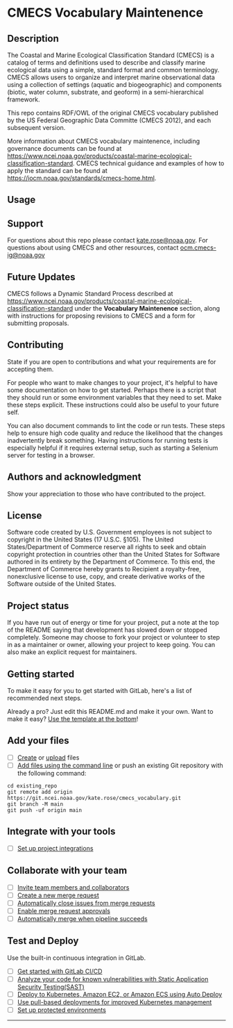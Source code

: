 # CMECS Vocabulary Maintenence
## Description
The Coastal and Marine Ecological Classification Standard (CMECS) is a catalog of terms and definitions used to describe and classify marine ecological data using a simple, standard format and common terminology. CMECS allows users to organize and interpret marine observational data using a collection of settings (aquatic and biogeographic) and components (biotic, water column, substrate, and geoform) in a semi-hierarchical framework.

This repo contains RDF/OWL of the original CMECS vocabulary published by the US Federal Geographic Data Committe (CMECS 2012), and each subsequent version. 

More information about CMECS vocabulary maintenence, including governance documents can be found at https://www.ncei.noaa.gov/products/coastal-marine-ecological-classification-standard.
CMECS technical guidance and examples of how to apply the standard can be found at https://iocm.noaa.gov/standards/cmecs-home.html. 
## Usage
## Support
For questions about this repo please contact kate.rose@noaa.gov.
For questions about using CMECS and other resources, contact ocm.cmecs-ig@noaa.gov 

## Future Updates
CMECS follows a Dynamic Standard Process described at https://www.ncei.noaa.gov/products/coastal-marine-ecological-classification-standard under the **Vocabulary Maintenence** section, along with instructions for proposing revisions to CMECS and a form for submitting proposals. 

## Contributing
State if you are open to contributions and what your requirements are for accepting them.

For people who want to make changes to your project, it's helpful to have some documentation on how to get started. Perhaps there is a script that they should run or some environment variables that they need to set. Make these steps explicit. These instructions could also be useful to your future self.

You can also document commands to lint the code or run tests. These steps help to ensure high code quality and reduce the likelihood that the changes inadvertently break something. Having instructions for running tests is especially helpful if it requires external setup, such as starting a Selenium server for testing in a browser.

## Authors and acknowledgment
Show your appreciation to those who have contributed to the project.

## License
Software code created by U.S. Government employees is not subject to copyright in
the United States (17 U.S.C. §105). The United States/Department of Commerce
reserve all rights to seek and obtain copyright protection in countries other than the
United States for Software authored in its entirety by the Department of Commerce. To
this end, the Department of Commerce hereby grants to Recipient a royalty-free,
nonexclusive license to use, copy, and create derivative works of the Software outside of
the United States.

## Project status
If you have run out of energy or time for your project, put a note at the top of the README saying that development has slowed down or stopped completely. Someone may choose to fork your project or volunteer to step in as a maintainer or owner, allowing your project to keep going. You can also make an explicit request for maintainers.


## Getting started

To make it easy for you to get started with GitLab, here's a list of recommended next steps.

Already a pro? Just edit this README.md and make it your own. Want to make it easy? [Use the template at the bottom](#editing-this-readme)!

## Add your files

- [ ] [Create](https://docs.gitlab.com/ee/user/project/repository/web_editor.html#create-a-file) or [upload](https://docs.gitlab.com/ee/user/project/repository/web_editor.html#upload-a-file) files
- [ ] [Add files using the command line](https://docs.gitlab.com/ee/gitlab-basics/add-file.html#add-a-file-using-the-command-line) or push an existing Git repository with the following command:

```
cd existing_repo
git remote add origin https://git.ncei.noaa.gov/kate.rose/cmecs_vocabulary.git
git branch -M main
git push -uf origin main
```

## Integrate with your tools

- [ ] [Set up project integrations](https://git.ncei.noaa.gov/kate.rose/cmecs_vocabulary/-/settings/integrations)

## Collaborate with your team

- [ ] [Invite team members and collaborators](https://docs.gitlab.com/ee/user/project/members/)
- [ ] [Create a new merge request](https://docs.gitlab.com/ee/user/project/merge_requests/creating_merge_requests.html)
- [ ] [Automatically close issues from merge requests](https://docs.gitlab.com/ee/user/project/issues/managing_issues.html#closing-issues-automatically)
- [ ] [Enable merge request approvals](https://docs.gitlab.com/ee/user/project/merge_requests/approvals/)
- [ ] [Automatically merge when pipeline succeeds](https://docs.gitlab.com/ee/user/project/merge_requests/merge_when_pipeline_succeeds.html)

## Test and Deploy

Use the built-in continuous integration in GitLab.

- [ ] [Get started with GitLab CI/CD](https://docs.gitlab.com/ee/ci/quick_start/index.html)
- [ ] [Analyze your code for known vulnerabilities with Static Application Security Testing(SAST)](https://docs.gitlab.com/ee/user/application_security/sast/)
- [ ] [Deploy to Kubernetes, Amazon EC2, or Amazon ECS using Auto Deploy](https://docs.gitlab.com/ee/topics/autodevops/requirements.html)
- [ ] [Use pull-based deployments for improved Kubernetes management](https://docs.gitlab.com/ee/user/clusters/agent/)
- [ ] [Set up protected environments](https://docs.gitlab.com/ee/ci/environments/protected_environments.html)

***


